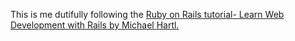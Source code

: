 This is me dutifully following the <a href="https://www.railstutorial.org/book/toy_app">Ruby on Rails tutorial- Learn Web Development with Rails by Michael Hartl.</a>
